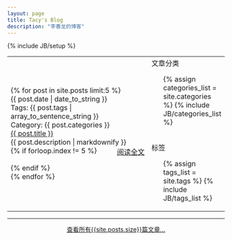 ```yaml
---
layout: page
title: Tacy's Blog
description: "李春龙的博客"
---
```

{% include JB/setup %}

<table width="100%" rowspan="0" colspan="0">
<tr>
<td width="70%">
	<div class="home-page-content">
		{% for post in site.posts limit:5 %}
		<div class="home-page-post">
			<div class="post-header">
				<div class="date">{{ post.date | date_to_string }}</div>
				<div class="tags">
					<label>Tags: </label>{{ post.tags | array_to_sentence_string }}
				</div>
				<div class="category">
					<label>Category: </label>
					<span>{{ post.categories }}</span>
				</div>
			</div>
			<div class="post-content">
				<div class="title"><a href="{{ BASE_PATH }}{{ post.url }}">{{ post.title }}</a></div>
				<div class="abstract">{{ post.description | markdownify }}</div>
				<div style="float:right;"><a href="{{ BASE_PATH }}{{ post.url }}">阅读全文</a></div>
			</div>
			{% if forloop.index != 5 %}
			<div class="post-footer">&nbsp;</div>
			{% endif %}
		</div>
		{% endfor %}
	</div>
</td>

<td width="30%" style="vertical-align:top;">
	<div class="home-page-sidebar">
		<div class="sidebar-title">文章分类</div>
		<div>
			<ul class="tag_box inline">
			{% assign categories_list = site.categories %}
			{% include JB/categories_list %}
			</ul>
		</div>
		<br>
		<div class="sidebar-title">标签</div>
		<div>
			<ul class="tag_box inline">
			{% assign tags_list = site.tags %}
			{% include JB/tags_list %}
			</ul>
		</div>
	</div>
</td>
</tr>
</table>
<hr>
<div style="width:50%;margin-left:auto;margin-right:auto;text-align:center;clear:both;">
	<a href="/archive.html">查看所有{{site.posts.size}}篇文章...</a>
</div>
